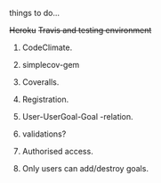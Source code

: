 things to do...

~~Heroku~~
~~Travis and testing environment~~
1. CodeClimate.
2. simplecov-gem
3. Coveralls.

1. Registration.
2. User-UserGoal-Goal -relation.
3. validations?
4. Authorised access.
5. Only users can add/destroy goals.
